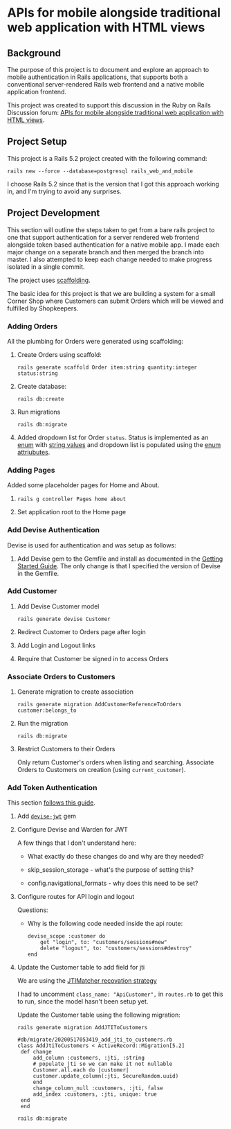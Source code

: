 # APIs for mobile alongside traditional web application with HTML views

## Background

The purpose of this project is to document and explore an approach to mobile authentication in Rails applications, that supports both a conventional server-rendered Rails web frontend and a native mobile application frontend.

This project was created to support this discussion in the Ruby on Rails Discussion forum: [APIs for mobile alongside traditional web application with HTML views](https://discuss.rubyonrails.org/t/apis-for-mobile-alongside-traditional-web-application-with-html-views/75089).

## Project Setup

This project is a Rails 5.2 project created with the following command:

`rails new --force --database=postgresql rails_web_and_mobile`

I choose Rails 5.2 since that is the version that I got this approach working in, and I'm trying to avoid any surprises.

## Project Development

This section will outline the steps taken to get from a bare rails project to one that support authentication for a server rendered web frontend alongside token based authentication for a native mobile app. I made each major change on a separate branch and then merged the branch into master. I also attempted to keep each change needed to make progress isolated in a single commit.

The project uses [scaffolding](https://guides.rubyonrails.org/command_line.html#rails-generate).

The basic idea for this project is that we are building a system for a small Corner Shop where Customers can submit Orders which will be viewed and fulfilled by Shopkeepers.

### Adding Orders

All the plumbing for Orders were generated using scaffolding:

1. Create Orders using scaffold: 

    `rails generate scaffold Order item:string quantity:integer status:string`

2. Create database:

    `rails db:create`

3. Run migrations

    `rails db:migrate`

4. Added dropdown list for Order `status`. Status is implemented as an [enum](https://api.rubyonrails.org/v5.2.3/classes/ActiveRecord/Enum.html) with [string values](https://sipsandbits.com/2018/04/30/using-database-native-enums-with-rails/) and dropdown list is populated using the [enum attriubutes](https://stackoverflow.com/a/23686698).

### Adding Pages

Added some placeholder pages for Home and About.

1. `rails g controller Pages home about`

2. Set application root to the Home page

### Add Devise Authentication

Devise is used for authentication and was setup as follows:

1. Add Devise gem to the Gemfile and install as documented in the [Getting Started Guide](https://github.com/heartcombo/devise#getting-started). The only change is that I specified the version of Devise in the Gemfile.

### Add Customer

1. Add Devise Customer model

    `rails generate devise Customer`

2. Redirect Customer to Orders page after login

3. Add Login and Logout links

4. Require that Customer be signed in to access Orders

### Associate Orders to Customers

1. Generate migration to create association

    `rails generate migration AddCustomerReferenceToOrders customer:belongs_to`

2. Run the migration

    `rails db:migrate`

3. Restrict Customers to their Orders

   Only return Customer's orders when listing and searching.
   Associate Orders to Customers on creation (using `current_customer`).
   
### Add Token Authentication

This section [follows this guide](https://medium.com/@brentkearney/json-web-token-jwt-and-html-logins-with-devise-and-ruby-on-rails-5-9d5e8195193d).

1. Add [`devise-jwt`](https://github.com/waiting-for-dev/devise-jwt) gem

2. Configure Devise and Warden for JWT

    A few things that I don't understand here:

    * What exactly do these changes do and why are they needed?

    * skip_session_storage - what's the purpose of setting this?

    * config.navigational_formats - why does this need to be set? 

3. Configure routes for API login and logout

    Questions:

    * Why is the following code needed inside the api route:

        ```
        devise_scope :customer do
            get "login", to: "customers/sessions#new"
            delete "logout", to: "customers/sessions#destroy"
        end
        ```

4. Update the Customer table to add field for jti

   We are using the [JTIMatcher recovation strategy](https://github.com/waiting-for-dev/devise-jwt#revocation-strategies)

   I had to uncomment `class_name: "ApiCustomer",` in `routes.rb` to get this to run, since the model hasn't been setup yet.
   
   Update the Customer table using the following migration:

   `rails generate migration AddJTIToCustomers`

   ```
   #db/migrate/20200517053419_add_jti_to_customers.rb
   class AddJtiToCustomers < ActiveRecord::Migration[5.2]
    def change
        add_column :customers, :jti, :string
        # populate jti so we can make it not nullable
        Customer.all.each do |customer|
        customer.update_column(:jti, SecureRandom.uuid)
        end
        change_column_null :customers, :jti, false
        add_index :customers, :jti, unique: true
    end
    end
    ```

    `rails db:migrate`
